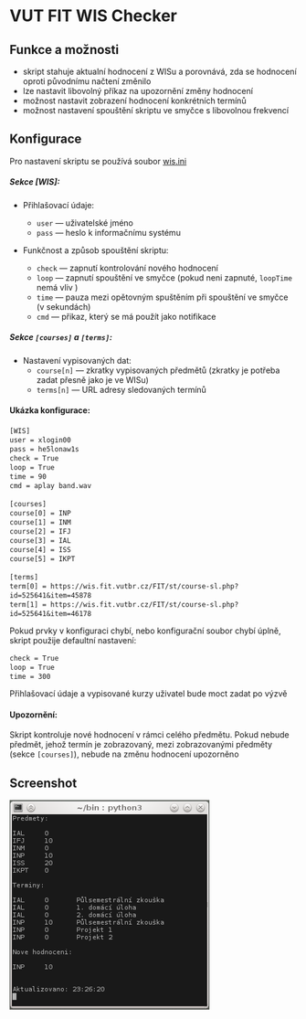 VUT FIT WIS Checker
===================

Funkce a možnosti
-----------------

- skript stahuje aktualní hodnocení z WISu a porovnává, zda se hodnocení oproti původnímu načtení změnilo
- lze nastavit libovolný příkaz na upozornění změny hodnocení
- možnost nastavit zobrazení hodnocení konkrétních termínů
- možnost nastavení spouštění skriptu ve smyčce s libovolnou frekvencí

Konfigurace
-----------

Pro nastavení skriptu se používá soubor [wis.ini](/wis.ini "wis.ini")

##### Sekce [WIS]: #####

 * Přihlašovací údaje:
    + `user` — uživatelské jméno
    + `pass` — heslo k informačnímu systému

 * Funkčnost a způsob spouštění skriptu:
    + `check` — zapnutí kontrolování nového hodnocení
    + `loop` — zapnutí spouštění ve smyčce (pokud neni zapnuté, `loopTime` nemá vliv )
    + `time` — pauza mezi opětovným spuštěním při spouštění ve smyčce (v sekundách)
    + `cmd` — přikaz, který se má použít jako notifikace

##### Sekce `[courses]` a `[terms]`: #####

 * Nastavení vypisovaných dat:
    + `course[n]` — zkratky vypisovaných předmětů (zkratky je potřeba zadat přesně jako je ve WISu)
    + `terms[n]` — URL adresy sledovaných termínů
    
#### Ukázka konfigurace: ####
    [WIS]
    user = xlogin00
    pass = he5lonaw1s
    check = True
    loop = True
    time = 90
    cmd = aplay band.wav

    [courses]
    course[0] = INP
    course[1] = INM
    course[2] = IFJ
    course[3] = IAL
    course[4] = ISS
    course[5] = IKPT

    [terms]
    term[0] = https://wis.fit.vutbr.cz/FIT/st/course-sl.php?id=525641&item=45878
    term[1] = https://wis.fit.vutbr.cz/FIT/st/course-sl.php?id=525641&item=46178

Pokud prvky v konfiguraci chybí, nebo konfigurační soubor chybí úplně, skript použije defaultní nastavení:

    check = True
    loop = True
    time = 300
    
   Přihlašovací údaje a vypisované kurzy uživatel bude moct zadat po výzvě

#### Upozornění: ####
Skript kontroluje nové hodnocení v rámci celého předmětu. Pokud nebude předmět, jehož termín je zobrazovaný, mezi zobrazovanými předměty (sekce `[courses]`), nebude na změnu hodnocení upozorněno

Screenshot
----------

![WIS Checker running example](scrsht.png)  

